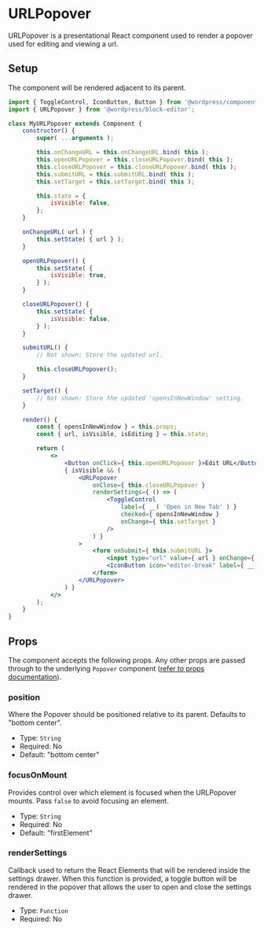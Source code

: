 URLPopover
===========

URLPopover is a presentational React component used to render a popover used for editing and viewing a url.

## Setup

The component will be rendered adjacent to its parent.

```jsx
import { ToggleControl, IconButton, Button } from '@wordpress/components';
import { URLPopover } from '@wordpress/block-editor';

class MyURLPopover extends Component {
	constructor() {
		super( ...arguments );

		this.onChangeURL = this.onChangeURL.bind( this );
		this.openURLPopover = this.closeURLPopover.bind( this );
		this.closeURLPopover = this.closeURLPopover.bind( this );
		this.submitURL = this.submitURL.bind( this );
		this.setTarget = this.setTarget.bind( this );

		this.state = {
			isVisible: false,
		};
	}

	onChangeURL( url ) {
		this.setState( { url } );
	}

	openURLPopover() {
		this.setState( {
			isVisible: true,
		} );
	}

	closeURLPopover() {
		this.setState( {
			isVisible: false,
		} );
	}

	submitURL() {
		// Not shown: Store the updated url.

		this.closeURLPopover();
	}

	setTarget() {
		// Not shown: Store the updated 'opensInNewWindow' setting.
	}

	render() {
		const { opensInNewWindow } = this.props;
		const { url, isVisible, isEditing } = this.state;

		return (
			<>
				<Button onClick={ this.openURLPopover }>Edit URL</Button>
				{ isVisible && (
					<URLPopover
						onClose={ this.closeURLPopover }
						renderSettings={ () => (
							<ToggleControl
								label={ __( 'Open in New Tab' ) }
								checked={ opensInNewWindow }
								onChange={ this.setTarget }
							/>
						) }
					>
						<form onSubmit={ this.submitURL }>
							<input type="url" value={ url } onChange={ this.onChangeURL } />
							<IconButton icon="editor-break" label={ __( 'Apply' ) } type="submit" />
						</form>
					</URLPopover>
				) }
			</>
		);
	}
}
```

## Props

The component accepts the following props. Any other props are passed through to the underlying `Popover` component ([refer to props documentation](/packages/components/src/popover/README.md)).

### position

Where the Popover should be positioned relative to its parent. Defaults to "bottom center".

- Type: `String`
- Required: No
- Default: "bottom center"

### focusOnMount

Provides control over which element is focused when the URLPopover mounts. Pass `false` to avoid focusing
an element.

- Type: `String`
- Required: No
- Default: "firstElement"

### renderSettings

Callback used to return the React Elements that will be rendered inside the settings drawer. When this function
is provided, a toggle button will be rendered in the popover that allows the user to open and close the settings
drawer.

- Type: `Function`
- Required: No
